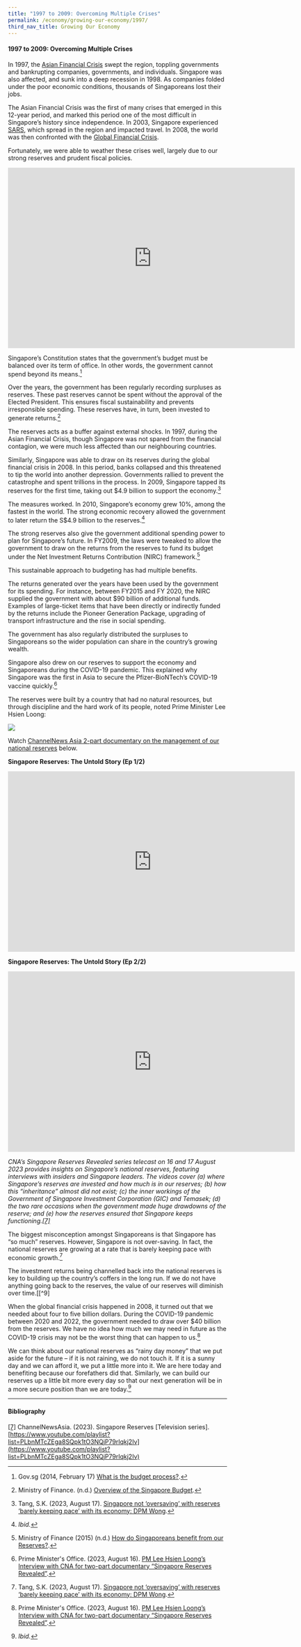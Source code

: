 ```yaml
---
title: "1997 to 2009: Overcoming Multiple Crises"
permalink: /economy/growing-our-economy/1997/
third_nav_title: Growing Our Economy
---
```

#### 1997 to 2009: Overcoming Multiple Crises


In 1997, the [Asian Financial Crisis](https://eresources.nlb.gov.sg/history/events/87709dd7-72ae-47e2-876c-60544bb25e00) swept the region, toppling governments and bankrupting companies, governments, and individuals. Singapore was also affected, and sunk into a deep recession in 1998. As companies folded under the poor economic conditions, thousands of Singaporeans lost their jobs.

The Asian Financial Crisis was the first of many crises that emerged in this 12-year period, and marked this period one of the most difficult in Singapore’s history since independence. In 2003, Singapore experienced [SARS](https://eresources.nlb.gov.sg/infopedia/articles/SIP_1529_2009-06-03.html), which spread in the region and impacted travel. In 2008, the world was then confronted with the [Global Financial Crisis](https://eresources.nlb.gov.sg/history/events/3cacf256-82cc-4776-b7f8-83757723b502).

Fortunately, we were able to weather these crises well, largely due to our strong reserves and prudent fiscal policies.

<iframe width="660" height="415" src="https://www.youtube.com/embed/e9acnYy8mRc" title="YouTube video player" frameborder="0" allow="accelerometer; autoplay; clipboard-write; encrypted-media; gyroscope; picture-in-picture" allowfullscreen=""></iframe>
<p></p>

Singapore’s Constitution states that the government’s budget must be balanced over its term of office. In other words, the government cannot spend beyond its means.[^1]

Over the years, the government has been regularly recording surpluses as reserves. These past reserves cannot be spent without the approval of the Elected President. This ensures fiscal sustainability and prevents irresponsible spending. These reserves have, in turn, been invested to generate returns.[^2]

The reserves acts as a buffer against external shocks. In 1997, during the Asian Financial Crisis, though Singapore was not spared from the financial contagion, we were much less affected than our neighbouring countries.

Similarly, Singapore was able to draw on its reserves during the global financial crisis in 2008. In this period, banks collapsed and this threatened to tip the world into another depression. Governments rallied to prevent the catastrophe and spent trillions in the process. In 2009, Singapore tapped its reserves for the first time, taking out $4.9 billion to support the economy.[^3]

The measures worked. In 2010, Singapore’s economy grew 10%, among the fastest in the world. The strong economic recovery allowed the government to later return the S$4.9 billion to the reserves.[^4]

The strong reserves also give the government additional spending power to plan for Singapore’s future. In FY2009, the laws were tweaked to allow the government to draw on the returns from the reserves to fund its budget under the Net Investment Returns Contribution (NIRC) framework.[^5]

This sustainable approach to budgeting has had multiple benefits.

The returns generated over the years have been used by the government for its spending. For instance, between FY2015 and FY 2020, the NIRC supplied the government with about $90 billion of additional funds. Examples of large-ticket items that have been directly or indirectly funded by the returns include the Pioneer Generation Package, upgrading of transport infrastructure and the rise in social spending.

The government has also regularly distributed the surpluses to Singaporeans so the wider population can share in the country’s growing wealth.

Singapore also drew on our reserves to support the economy and Singaporeans during the COVID-19 pandemic. This explained why Singapore was the first in Asia to secure the Pfizer-BioNTech’s COVID-19 vaccine quickly.[^6]

The reserves were built by a country that had no natural resources, but through discipline and the hard work of its people, noted Prime Minister Lee Hsien Loong:

![](/images/national%20reserves%20quote.png)

Watch [ChannelNews Asia 2-part documentary on the management of our national reserves](https://www.youtube.com/playlist?list=PLbnMTcZEga8SQpk1tO3NQjP79rIqkj2Iv) below.

**Singapore Reserves: The Untold Story (Ep 1/2)**

<iframe width="660" height="415" src="https://www.youtube.com/embed/Et1JYZ0RrC8" title="YouTube video player" frameborder="0" allow="accelerometer; autoplay; clipboard-write; encrypted-media; gyroscope; picture-in-picture" allowfullscreen=""></iframe>
<p></p>


**Singapore Reserves: The Untold Story (Ep 2/2)**

<iframe width="660" height="415" src="https://www.youtube.com/embed/VNR2Jle6NWQ" title="YouTube video player" frameborder="0" allow="accelerometer; autoplay; clipboard-write; encrypted-media; gyroscope; picture-in-picture" allowfullscreen=""></iframe>
<p></p>

*CNA’s Singapore Reserves Revealed series telecast on 16 and 17 August 2023 provides insights on Singapore’s national reserves, featuring interviews with insiders and Singapore leaders. The videos cover (a) where Singapore’s reserves are invested and how much is in our reserves; (b) how this “inheritance” almost did not exist; (c) the inner workings of the Government of Singapore Investment Corporation (GIC) and Temasek; (d) the two rare occasions when the government made huge drawdowns of the reserve; and (e) how the reserves ensured that Singapore keeps functioning.[\[7\]](#ftn7)*



The biggest misconception amongst Singaporeans is that Singapore has “so much” reserves. However, Singapore is not over-saving. In fact, the national reserves are growing at a rate that is barely keeping pace with economic growth.[^8]

The investment returns being channelled back into the national reserves is key to building up the country’s coffers in the long run. If we do not have anything going back to the reserves, the value of our reserves will diminish over time.[\[^9]

When the global financial crisis happened in 2008, it turned out that we needed about four to five billion dollars. During the COVID-19 pandemic between 2020 and 2022, the government needed to draw over $40 billion from the reserves. We have no idea how much we may need in future as the COVID-19 crisis may not be the worst thing that can happen to us.[^10]

We can think about our national reserves as “rainy day money” that we put aside for the future – if it is not raining, we do not touch it. If it is a sunny day and we can afford it, we put a little more into it. We are here today and benefiting because our forefathers did that. Similarly, we can build our reserves up a little bit more every day so that our next generation will be in a more secure position than we are today.[^11]

  
* * *
#### Bibliography

[^1]: Gov.sg (2014, February 17) <a target="blank" href="https://www.gov.sg/article/what-is-the-budget-process">What is the budget process?</a>.

[^2]: Ministry of Finance. (n.d.) 
<a target="blank" href="https://www.mof.gov.sg/singaporebudget/media-centre/features/overview-of-the-singapore-budget">Overview of the Singapore Budget</a>. 

[^3]: Tang, S.K. (2023, August 17). <a target="blank" href="https://www.channelnewsasia.com/singapore/lawrence-wong-singapore-reserves-revealed-oversaving-3702421">Singapore not ‘oversaving’ with reserves ‘barely keeping pace’ with its economy: DPM Wong</a>.

[^4]: *Ibid.* 

[^5]: Ministry of Finance (2015) (n.d.) <a target="blank" href="https://www.mof.gov.sg/policies/reserves/how-do-singaporeans-benefit-from-our-reserves">How do Singaporeans benefit from our Reserves?</a>. 

[^6]: Prime Minister's Office. (2023, August 16). <a target="blank" href="https://www.pmo.gov.sg/Newsroom/PM-Lee-Hsien-Loong-Interview-with-CNA-for-Singapore-Reserves-Revealed-Aug-2023">PM Lee Hsien Loong’s Interview with CNA for two-part documentary “Singapore Reserves Revealed”</a>. 

[\[7\]](#_ftnref7) ChannelNewsAsia. (2023). Singapore Reserves [Television series]. [https://www.youtube.com/playlist?list=PLbnMTcZEga8SQpk1tO3NQjP79rIqkj2Iv](https://www.youtube.com/playlist?list=PLbnMTcZEga8SQpk1tO3NQjP79rIqkj2Iv)

[^8]: Tang, S.K. (2023, August 17). <a target="blank" href="https://www.channelnewsasia.com/singapore/lawrence-wong-singapore-reserves-revealed-oversaving-3702421">Singapore not ‘oversaving’ with reserves ‘barely keeping pace’ with its economy: DPM Wong</a>.

[^9]: *Ibid.* 

[^10]: Prime Minister's Office. (2023, August 16). <a target="blank" href="https://www.pmo.gov.sg/Newsroom/PM-Lee-Hsien-Loong-Interview-with-CNA-for-Singapore-Reserves-Revealed-Aug-2023">PM Lee Hsien Loong’s Interview with CNA for two-part documentary “Singapore Reserves Revealed”</a>. 

[^11]: *Ibid.* 